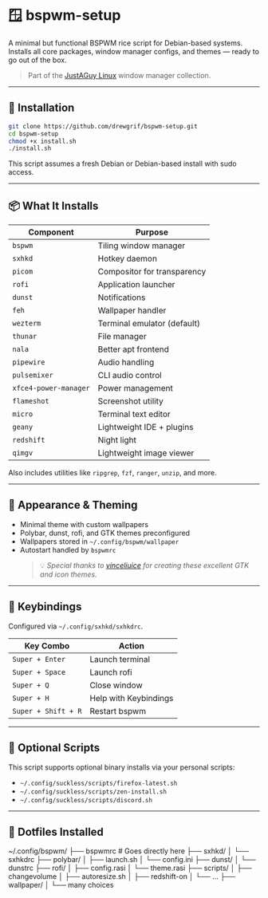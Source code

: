 # 🪟 bspwm-setup

A minimal but functional BSPWM rice script for Debian-based systems.  
Installs all core packages, window manager configs, and themes — ready to go out of the box.

> Part of the [JustAGuy Linux](https://github.com/drewgrif) window manager collection.

---

## 🚀 Installation

```bash
git clone https://github.com/drewgrif/bspwm-setup.git
cd bspwm-setup
chmod +x install.sh
./install.sh
```

This script assumes a fresh Debian or Debian-based install with sudo access.

---

## 📦 What It Installs

| Component     | Purpose                          |
|---------------|----------------------------------|
| `bspwm`       | Tiling window manager            |
| `sxhkd`       | Hotkey daemon                    |
| `picom`       | Compositor for transparency      |
| `rofi`        | Application launcher             |
| `dunst`       | Notifications                    |
| `feh`         | Wallpaper handler                |
| `wezterm`     | Terminal emulator (default)      |
| `thunar`      | File manager                     |
| `nala`        | Better apt frontend              |
| `pipewire`    | Audio handling                   |
| `pulsemixer`  | CLI audio control                |
| `xfce4-power-manager` | Power management         |
| `flameshot`   | Screenshot utility               |
| `micro`       | Terminal text editor             |
| `geany`       | Lightweight IDE + plugins        |
| `redshift`    | Night light                      |
| `qimgv`       | Lightweight image viewer         |

Also includes utilities like `ripgrep`, `fzf`, `ranger`, `unzip`, and more.

---

## 🎨 Appearance & Theming

- Minimal theme with custom wallpapers
- Polybar, dunst, rofi, and GTK themes preconfigured
- Wallpapers stored in `~/.config/bspwm/wallpaper`
- Autostart handled by `bspwmrc`
  > 💡 _Special thanks to [vinceliuice](https://github.com/vinceliuice) for creating these excellent GTK and icon themes._

---

## 🎹 Keybindings

Configured via `~/.config/sxhkd/sxhkdrc`.

| Key Combo       | Action                     |
|------------------|----------------------------|
| `Super + Enter`  | Launch terminal            |
| `Super + Space`      | Launch rofi                |
| `Super + Q`      | Close window               |
| `Super + H`| Help with Keybindings |
| `Super + Shift + R` | Restart bspwm           |

---

## 🧩 Optional Scripts

This script supports optional binary installs via your personal scripts:

- `~/.config/suckless/scripts/firefox-latest.sh`
- `~/.config/suckless/scripts/zen-install.sh`
- `~/.config/suckless/scripts/discord.sh`

---

## 📁 Dotfiles Installed

~/.config/bspwm/
├── bspwmrc                # Goes directly here
├── sxhkd/
│   └── sxhkdrc
├── polybar/
│   ├── launch.sh
│   └── config.ini
├── dunst/
│   └── dunstrc
├── rofi/
│   ├── config.rasi
│   └── theme.rasi
├── scripts/
│   ├── changevolume
│   ├── autoresize.sh
│   ├── redshift-on
│   └── ...
├── wallpaper/
│   └── many choices


